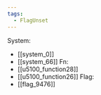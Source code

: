 ```yaml
---
tags:
  - FlagUnset
---
```

System:
- [[system_0]]
- [[system_66]]
Fn:
- [[u5100_function28]]
- [[u5100_function26]]
Flag:
- [[flag_9476]]

